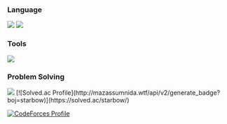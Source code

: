 ### Language
<img src="https://img.shields.io/badge/C++-00599C?style=flat-square&logo=cplusplus&logoColor=white"/> <img src="https://img.shields.io/badge/Kotlin-7F52FF?style=flat-square&logo=kotlin&logoColor=white"/>
### Tools
<img src="https://img.shields.io/badge/Android Studio-3DDC84?style=flat-square&logo=androidstudio&logoColor=white"/>

### Problem Solving
<img src="http://mazandi.herokuapp.com/api?handle=starbow&theme=warm"/>
[![Solved.ac Profile](http://mazassumnida.wtf/api/v2/generate_badge?boj=starbow)](https://solved.ac/starbow/)

[![CodeForces Profile](https://cf.leed.at?id=Starbow_Break)](https://codeforces.com/profile/Starbow_Break)

